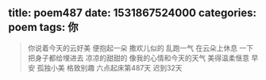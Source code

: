 title: poem487
date: 1531867524000
categories: poem
tags: 你
---
> 你说着今天的云好美
便抱起一朵
撒欢儿似的
乱跑一气
在云朵上休息
一下把身子都给埋进去
凉凉的甜甜的
像我的心情和今天的天气
美得温柔惬意
早安
孤独小美
格致别趣
六点起床第487天 迟到32天